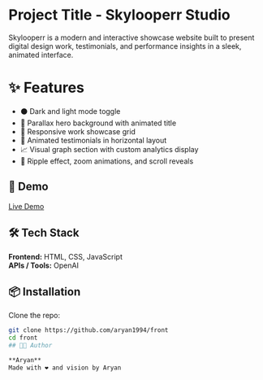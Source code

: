 # Project Title - Skylooperr Studio
Skylooperr is a modern and interactive showcase website built to present digital design work, testimonials, and performance insights in a sleek, animated interface.

# ✨ Features

- ⚫ Dark and light mode toggle
- 🌊 Parallax hero background with animated title
- 💼 Responsive work showcase grid
- 🧠 Animated testimonials in horizontal layout
- 📈 Visual graph section with custom analytics display
- 🔁 Ripple effect, zoom animations, and scroll reveals



## 🚀 Demo

[Live Demo](https://frontendskylooperr.netlify.app)


## 🛠️ Tech Stack

**Frontend:** HTML, CSS, JavaScript  
**APIs / Tools:**  OpenAI
## 📦 Installation

Clone the repo:

```bash
git clone https://github.com/aryan1994/front
cd front
## 👨‍💻 Author

**Aryan**  
Made with ❤️ and vision by Aryan  
